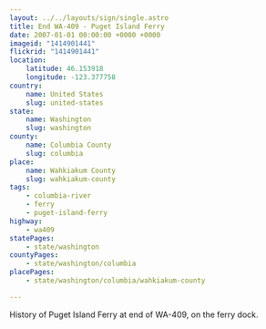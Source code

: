```yaml
---
layout: ../../layouts/sign/single.astro
title: End WA-409 - Puget Island Ferry
date: 2007-01-01 00:00:00 +0000 +0000
imageid: "1414901441"
flickrid: "1414901441"
location:
    latitude: 46.153918
    longitude: -123.377758
country:
    name: United States
    slug: united-states
state:
    name: Washington
    slug: washington
county:
    name: Columbia County
    slug: columbia
place:
    name: Wahkiakum County
    slug: wahkiakum-county
tags:
    - columbia-river
    - ferry
    - puget-island-ferry
highway:
    - wa409
statePages:
    - state/washington
countyPages:
    - state/washington/columbia
placePages:
    - state/washington/columbia/wahkiakum-county

---
```

History of Puget Island Ferry at end of WA-409, on the ferry dock.